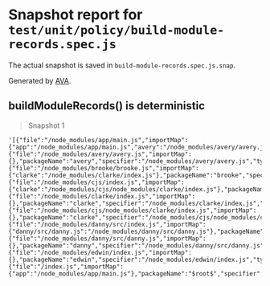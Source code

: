 # Snapshot report for `test/unit/policy/build-module-records.spec.js`

The actual snapshot is saved in `build-module-records.spec.js.snap`.

Generated by [AVA](https://avajs.dev).

## buildModuleRecords() is deterministic

> Snapshot 1

    '[{"file":"/node_modules/app/main.js","importMap":{"app":"/node_modules/app/main.js","avery":"/node_modules/avery/avery.js","brooke":"/node_modules/brooke/brooke.js","cjs":"/node_modules/cjs/index.js","clarke":"/node_modules/clarke/index.js","danny":"/node_modules/danny/src/index.js"},"packageName":"app","specifier":"/node_modules/app/main.js","type":"js"},{"file":"/node_modules/avery/avery.js","importMap":{},"packageName":"avery","specifier":"/node_modules/avery/avery.js","type":"js"},{"file":"/node_modules/brooke/brooke.js","importMap":{"clarke":"/node_modules/clarke/index.js"},"packageName":"brooke","specifier":"/node_modules/brooke/brooke.js","type":"js"},{"file":"/node_modules/cjs/index.js","importMap":{"clarke":"/node_modules/cjs/node_modules/clarke/index.js"},"packageName":"cjs","specifier":"/node_modules/cjs/index.js","type":"js"},{"file":"/node_modules/clarke/index.js","importMap":{},"packageName":"clarke","specifier":"/node_modules/clarke/index.js","type":"js"},{"file":"/node_modules/cjs/node_modules/clarke/index.js","importMap":{},"packageName":"clarke","specifier":"/node_modules/cjs/node_modules/clarke/index.js","type":"js"},{"file":"/node_modules/danny/src/index.js","importMap":{"danny/src/danny.js":"/node_modules/danny/src/danny.js"},"packageName":"danny","specifier":"/node_modules/danny/src/index.js","type":"js"},{"file":"/node_modules/danny/src/danny.js","importMap":{},"packageName":"danny","specifier":"/node_modules/danny/src/danny.js","type":"js"},{"file":"/node_modules/edwin/index.js","importMap":{},"packageName":"edwin","specifier":"/node_modules/edwin/index.js","type":"js"},{"file":"/index.js","importMap":{"app":"/node_modules/app/main.js"},"packageName":"$root$","specifier":"/index.js","type":"js"}]'
